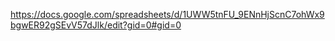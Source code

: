 https://docs.google.com/spreadsheets/d/1UWW5tnFU_9ENnHjScnC7ohWx9bgwER92gSEvV57dJlk/edit?gid=0#gid=0
